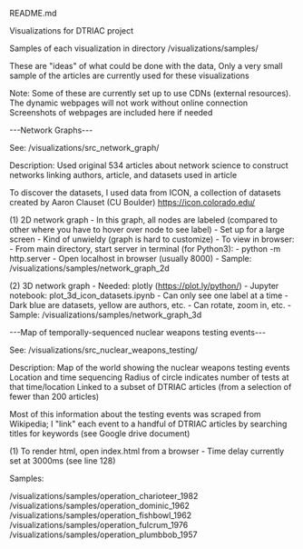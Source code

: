 README.md

Visualizations for DTRIAC project

Samples of each visualization in directory /visualizations/samples/

These are "ideas" of what could be done with the data, 
Only a very small sample of the articles are currently used for these visualizations

Note: Some of these are currently set up to use CDNs (external resources).
	The dynamic webpages will not work without online connection 
	Screenshots of webpages are included here if needed


---Network Graphs---

See: /visualizations/src_network_graph/

Description: Used original 534 articles about network science
	to construct networks linking authors, article, and 
	datasets used in article

To discover the datasets, I used data from ICON, 
	a collection of datasets created by Aaron Clauset (CU Boulder)
	https://icon.colorado.edu/

(1) 2D network graph
	- In this graph, all nodes are labeled (compared to other where you have to hover over node to see label)
	- Set up for a large screen 
	- Kind of unwieldy (graph is hard to customize)
	- To view in browser:
		- From main directory, start server in terminal (for Python3): 
			- python -m http.server
		- Open localhost in browser (usually 8000)
	- Sample: /visualizations/samples/network_graph_2d

(2) 3D network graph
	- Needed: plotly (https://plot.ly/python/)
	- Jupyter notebook: plot_3d_icon_datasets.ipynb
	- Can only see one label at a time
	- Dark blue are datasets, yellow are authors, etc.
	- Can rotate, zoom in, etc.
	- Sample: /visualizations/samples/network_graph_3d



---Map of temporally-sequenced nuclear weapons testing events---

See: /visualizations/src_nuclear_weapons_testing/

Description: Map of the world showing the nuclear weapons testing events
	Location and time sequencing
	Radius of circle indicates number of tests at that time/location
	Linked to a subset of DTRIAC articles (from a selection of fewer than 200 articles)

Most of this information about the testing events was scraped from Wikipedia;
	I "link" each event to a handful of DTRIAC articles by searching titles for keywords (see Google drive document)

(1) To render html, open index.html from a browser
	- Time delay currently set at 3000ms (see line 128)

Samples:

/visualizations/samples/operation_charioteer_1982
/visualizations/samples/operation_dominic_1962
/visualizations/samples/operation_fishbowl_1962
/visualizations/samples/operation_fulcrum_1976
/visualizations/samples/operation_plumbbob_1957

